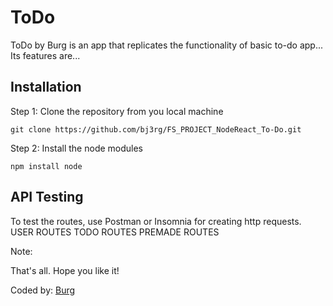 # ToDo

ToDo by Burg is an app that replicates the functionality of basic to-do app... Its features are...

## Installation

Step 1: Clone the repository from you local machine

```
git clone https://github.com/bj3rg/FS_PROJECT_NodeReact_To-Do.git
```

Step 2: Install the node modules

```
npm install node
```

## API Testing

To test the routes, use Postman or Insomnia for creating http requests.
<soon>
USER ROUTES
TODO ROUTES
PREMADE ROUTES

Note: <empty>

That's all. Hope you like it!

Coded by:
[Burg](https://github.com/bj3rg)
